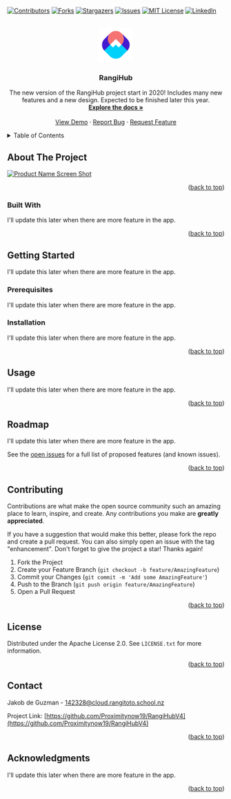 <!-- Improved compatibility of back to top link: See: https://github.com/othneildrew/Best-README-Template/pull/73 -->
<a name="readme-top"></a>
<!--
*** Thanks for checking out the Best-README-Template. If you have a suggestion
*** that would make this better, please fork the repo and create a pull request
*** or simply open an issue with the tag "enhancement".
*** Don't forget to give the project a star!
*** Thanks again! Now go create something AMAZING! :D
-->



<!-- PROJECT SHIELDS -->
<!--
*** I'm using markdown "reference style" links for readability.
*** Reference links are enclosed in brackets [ ] instead of parentheses ( ).
*** See the bottom of this document for the declaration of the reference variables
*** for contributors-url, forks-url, etc. This is an optional, concise syntax you may use.
*** https://www.markdownguide.org/basic-syntax/#reference-style-links
-->
[![Contributors][contributors-shield]][contributors-url]
[![Forks][forks-shield]][forks-url]
[![Stargazers][stars-shield]][stars-url]
[![Issues][issues-shield]][issues-url]
[![MIT License][license-shield]][license-url]
[![LinkedIn][linkedin-shield]][linkedin-url]



<!-- PROJECT LOGO -->
<br />
<div align="center">
  <a href="https://github.com/Proximitynow19/RangiHubV4">
    <img src="public/img/favicon.svg" alt="Logo" width="80" height="80">
  </a>

<h3 align="center">RangiHub</h3>

  <p align="center">
    The new version of the RangiHub project start in 2020! Includes many new features and a new design. Expected to be finished later this year.
    <br />
    <a href="https://github.com/Proximitynow19/RangiHubV4"><strong>Explore the docs »</strong></a>
    <br />
    <br />
    <a href="https://rangi.xyz/">View Demo</a>
    ·
    <a href="https://github.com/Proximitynow19/RangiHubV4/issues">Report Bug</a>
    ·
    <a href="https://github.com/Proximitynow19/RangiHubV4/issues">Request Feature</a>
  </p>
</div>



<!-- TABLE OF CONTENTS -->
<details>
  <summary>Table of Contents</summary>
  <ol>
    <li>
      <a href="#about-the-project">About The Project</a>
      <ul>
        <li><a href="#built-with">Built With</a></li>
      </ul>
    </li>
    <li>
      <a href="#getting-started">Getting Started</a>
      <ul>
        <li><a href="#prerequisites">Prerequisites</a></li>
        <li><a href="#installation">Installation</a></li>
      </ul>
    </li>
    <li><a href="#usage">Usage</a></li>
    <li><a href="#roadmap">Roadmap</a></li>
    <li><a href="#contributing">Contributing</a></li>
    <li><a href="#license">License</a></li>
    <li><a href="#contact">Contact</a></li>
    <li><a href="#acknowledgments">Acknowledgments</a></li>
  </ol>
</details>



<!-- ABOUT THE PROJECT -->
## About The Project

[![Product Name Screen Shot][product-screenshot]](https://rangi.xyz/)

<!-- Here's a blank template to get started: To avoid retyping too much info. Do a search and replace with your text editor for the following: `Proximitynow19`, `RangiHubV4`, `twitter_handle`, `linkedin_username`, `rangitoto.school.nz`, `142328`, `RangiHub`, `The new version of the RangiHub project start in 2020! Includes many new features and a new design. Expected to be finished later this year.` -->

<p align="right">(<a href="#readme-top">back to top</a>)</p>



### Built With

I'll update this later when there are more feature in the app.

<!-- * [![Next][Next.js]][Next-url]
* [![React][React.js]][React-url]
* [![Vue][Vue.js]][Vue-url]
* [![Angular][Angular.io]][Angular-url]
* [![Svelte][Svelte.dev]][Svelte-url]
* [![Laravel][Laravel.com]][Laravel-url]
* [![Bootstrap][Bootstrap.com]][Bootstrap-url]
* [![JQuery][JQuery.com]][JQuery-url] -->

<p align="right">(<a href="#readme-top">back to top</a>)</p>



<!-- GETTING STARTED -->
## Getting Started

I'll update this later when there are more feature in the app.

<!-- This is an example of how you may give instructions on setting up your project locally.
To get a local copy up and running follow these simple example steps. -->

### Prerequisites

I'll update this later when there are more feature in the app.

<!-- This is an example of how to list things you need to use the software and how to install them.
* npm
  ```sh
  npm install npm@latest -g
  ``` -->

### Installation

I'll update this later when there are more feature in the app.

<!-- 1. Get a free API Key at [https://example.com](https://example.com)
2. Clone the repo
   ```sh
   git clone https://github.com/Proximitynow19/RangiHubV4.git
   ```
3. Install NPM packages
   ```sh
   npm install
   ```
4. Enter your API in `config.js`
   ```js
   const API_KEY = 'ENTER YOUR API';
   ``` -->

<p align="right">(<a href="#readme-top">back to top</a>)</p>



<!-- USAGE EXAMPLES -->
## Usage

I'll update this later when there are more feature in the app.

<!-- Use this space to show useful examples of how a project can be used. Additional screenshots, code examples and demos work well in this space. You may also link to more resources.

_For more examples, please refer to the [Documentation](https://example.com)_ -->

<p align="right">(<a href="#readme-top">back to top</a>)</p>



<!-- ROADMAP -->
## Roadmap

I'll update this later when there are more feature in the app.

<!-- - [ ] Feature 1
- [ ] Feature 2
- [ ] Feature 3
    - [ ] Nested Feature -->

See the [open issues](https://github.com/Proximitynow19/RangiHubV4/issues) for a full list of proposed features (and known issues).

<p align="right">(<a href="#readme-top">back to top</a>)</p>



<!-- CONTRIBUTING -->
## Contributing

Contributions are what make the open source community such an amazing place to learn, inspire, and create. Any contributions you make are **greatly appreciated**.

If you have a suggestion that would make this better, please fork the repo and create a pull request. You can also simply open an issue with the tag "enhancement".
Don't forget to give the project a star! Thanks again!

1. Fork the Project
2. Create your Feature Branch (`git checkout -b feature/AmazingFeature`)
3. Commit your Changes (`git commit -m 'Add some AmazingFeature'`)
4. Push to the Branch (`git push origin feature/AmazingFeature`)
5. Open a Pull Request

<p align="right">(<a href="#readme-top">back to top</a>)</p>



<!-- LICENSE -->
## License

Distributed under the Apache License 2.0. See `LICENSE.txt` for more information.

<p align="right">(<a href="#readme-top">back to top</a>)</p>



<!-- CONTACT -->
## Contact

Jakob de Guzman - 142328@cloud.rangitoto.school.nz

<!-- 
Jakob de Guzman - [@twitter_handle](https://twitter.com/twitter_handle) - 142328@cloud.rangitoto.school.nz -->

Project Link: [https://github.com/Proximitynow19/RangiHubV4](https://github.com/Proximitynow19/RangiHubV4)

<p align="right">(<a href="#readme-top">back to top</a>)</p>



<!-- ACKNOWLEDGMENTS -->
## Acknowledgments

I'll update this later when there are more feature in the app.

<!-- * []()
* []()
* []() -->

<p align="right">(<a href="#readme-top">back to top</a>)</p>



<!-- MARKDOWN LINKS & IMAGES -->
<!-- https://www.markdownguide.org/basic-syntax/#reference-style-links -->
[contributors-shield]: https://img.shields.io/github/contributors/Proximitynow19/RangiHubV4.svg?style=for-the-badge
[contributors-url]: https://github.com/Proximitynow19/RangiHubV4/graphs/contributors
[forks-shield]: https://img.shields.io/github/forks/Proximitynow19/RangiHubV4.svg?style=for-the-badge
[forks-url]: https://github.com/Proximitynow19/RangiHubV4/network/members
[stars-shield]: https://img.shields.io/github/stars/Proximitynow19/RangiHubV4.svg?style=for-the-badge
[stars-url]: https://github.com/Proximitynow19/RangiHubV4/stargazers
[issues-shield]: https://img.shields.io/github/issues/Proximitynow19/RangiHubV4.svg?style=for-the-badge
[issues-url]: https://github.com/Proximitynow19/RangiHubV4/issues
[license-shield]: https://img.shields.io/github/license/Proximitynow19/RangiHubV4.svg?style=for-the-badge
[license-url]: https://github.com/Proximitynow19/RangiHubV4/blob/master/LICENSE.txt
[linkedin-shield]: https://img.shields.io/badge/-LinkedIn-black.svg?style=for-the-badge&logo=linkedin&colorB=555
[linkedin-url]: https://linkedin.com/in/linkedin_username
[product-screenshot]: images/screenshot.png
[Next.js]: https://img.shields.io/badge/next.js-000000?style=for-the-badge&logo=nextdotjs&logoColor=white
[Next-url]: https://nextjs.org/
[React.js]: https://img.shields.io/badge/React-20232A?style=for-the-badge&logo=react&logoColor=61DAFB
[React-url]: https://reactjs.org/
[Vue.js]: https://img.shields.io/badge/Vue.js-35495E?style=for-the-badge&logo=vuedotjs&logoColor=4FC08D
[Vue-url]: https://vuejs.org/
[Angular.io]: https://img.shields.io/badge/Angular-DD0031?style=for-the-badge&logo=angular&logoColor=white
[Angular-url]: https://angular.io/
[Svelte.dev]: https://img.shields.io/badge/Svelte-4A4A55?style=for-the-badge&logo=svelte&logoColor=FF3E00
[Svelte-url]: https://svelte.dev/
[Laravel.com]: https://img.shields.io/badge/Laravel-FF2D20?style=for-the-badge&logo=laravel&logoColor=white
[Laravel-url]: https://laravel.com
[Bootstrap.com]: https://img.shields.io/badge/Bootstrap-563D7C?style=for-the-badge&logo=bootstrap&logoColor=white
[Bootstrap-url]: https://getbootstrap.com
[JQuery.com]: https://img.shields.io/badge/jQuery-0769AD?style=for-the-badge&logo=jquery&logoColor=white
[JQuery-url]: https://jquery.com 

